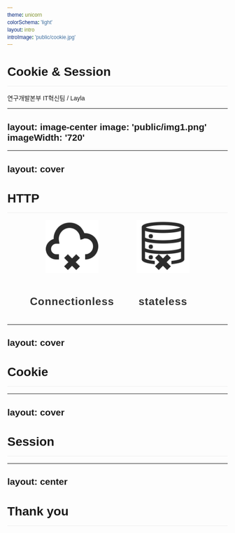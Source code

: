 ```yaml
---
theme: unicorn
colorSchema: 'light'
layout: intro
introImage: 'public/cookie.jpg'
---
```

<style>
@import url('https://fonts.googleapis.com/css2?family=Noto+Sans+KR&display=swap');
* {  
  font-family: 'Noto Sans KR', sans-serif;
}
h1 {
  padding-bottom: 1rem;
  margin-bottom: 1rem;
  border-bottom: 1px solid #ededed;
}
</style>
# Cookie & Session

연구개발본부 IT혁신팀 / Layla


---
layout: image-center
image: 'public/img1.png'
imageWidth: '720'
---
<!-- # 브라우저에서 쉽게 접하는 Cookie & Session -->
<style>
.p-1 {
  margin-top: 10px;
}
.flex-wrap {
  display: flex;
  justify-content: center;
  align-items: center;
}
</style>
<!-- <div class="p-1">
사이트를 이용할 때 <br />
로그인하고 일정시간에 도달했을 때
</div> -->
---
layout: cover
---
# HTTP
<style>
.my-auto {
  margin: 0!important;
}
.section-2 {
  display: flex;
  flex-direction: row;
  justify-content: space-evenly;
}
.section-2 .flex-column-2 {
  display: flex;
  flex-direction: column;
  justify-content: center;
  align-items: center;
  width: 120px;
  font-weight: bold;
  font-size: 24px;
  letter-spacing: 1px;
  color: #333333;
}
.section-2 .flex-column-2 img {
  display: block;
}
</style>
<div class="flex-wrap section-2">
  <div class="flex-column-2">
    <img src="public/http1.png" /><br />
    <p>Connectionless</p>
  </div>
  <div class="flex-column-2">
    <img src="public/http2.png" /><br />
    <p>stateless</p>
  </div>
</div> 

---
layout: cover
---
# Cookie

---
layout: cover
---
# Session

---
layout: center
---

# Thank you
